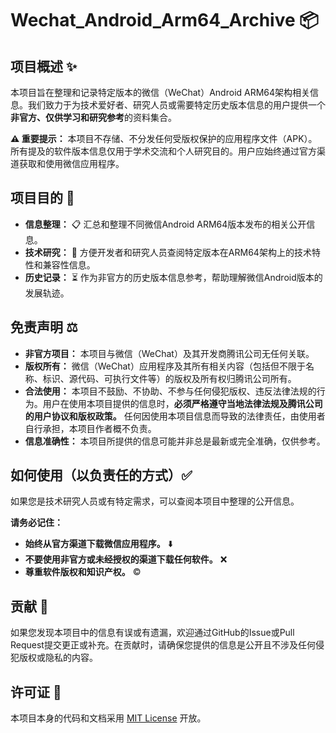# Wechat_Android_Arm64_Archive 📦

## 项目概述 ✨

本项目旨在整理和记录特定版本的微信（WeChat）Android ARM64架构相关信息。我们致力于为技术爱好者、研究人员或需要特定历史版本信息的用户提供一个**非官方、仅供学习和研究参考**的资料集合。

**⚠️ 重要提示：** 本项目不存储、不分发任何受版权保护的应用程序文件（APK）。所有提及的软件版本信息仅用于学术交流和个人研究目的。用户应始终通过官方渠道获取和使用微信应用程序。

## 项目目的 🎯

*   **信息整理：** 📋 汇总和整理不同微信Android ARM64版本发布的相关公开信息。
*   **技术研究：** 🔬 方便开发者和研究人员查阅特定版本在ARM64架构上的技术特性和兼容性信息。
*   **历史记录：** ⏳ 作为非官方的历史版本信息参考，帮助理解微信Android版本的发展轨迹。

## 免责声明 ⚖️

*   **非官方项目：** 本项目与微信（WeChat）及其开发商腾讯公司无任何关联。
*   **版权所有：** 微信（WeChat）应用程序及其所有相关内容（包括但不限于名称、标识、源代码、可执行文件等）的版权及所有权归腾讯公司所有。
*   **合法使用：** 本项目不鼓励、不协助、不参与任何侵犯版权、违反法律法规的行为。用户在使用本项目提供的信息时，**必须严格遵守当地法律法规及腾讯公司的用户协议和版权政策。** 任何因使用本项目信息而导致的法律责任，由使用者自行承担，本项目作者概不负责。
*   **信息准确性：** 本项目所提供的信息可能并非总是最新或完全准确，仅供参考。

## 如何使用（以负责任的方式）✅

如果您是技术研究人员或有特定需求，可以查阅本项目中整理的公开信息。

**请务必记住：**

*   **始终从官方渠道下载微信应用程序。** ⬇️
*   **不要使用非官方或未经授权的渠道下载任何软件。** ❌
*   **尊重软件版权和知识产权。** ©️

## 贡献 🤝

如果您发现本项目中的信息有误或有遗漏，欢迎通过GitHub的Issue或Pull Request提交更正或补充。在贡献时，请确保您提供的信息是公开且不涉及任何侵犯版权或隐私的内容。

## 许可证 📄

本项目本身的代码和文档采用 [MIT License](LICENSE) 开放。
